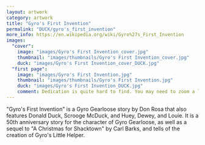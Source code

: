 ```yaml
---
layout: artwork
category: artwork
title: "Gyro's First Invention"
permalink: "DUCK/gyro's_first_invention"
more_info: https://en.wikipedia.org/wiki/Gyro%27s_First_Invention
images:
  "cover":
    image: "images/Gyro's First Invention_cover.jpg"
    thumbnail: "images/thumbnails/Gyro's First Invention_cover.jpg"
    duck: "images/Gyro's First Invention_cover_DUCK.jpg"
  "first page":
    image: "images/Gyro's First Invention.jpg"
    thumbnail: "images/thumbnails/Gyro's First Invention.jpg"
    duck: "images/Gyro's First Invention_DUCK.jpg"
    comment: Dedication is quite hard to find. You may need to zoom a lot.
---
```


"Gyro's First Invention" is a Gyro Gearloose story by Don Rosa that also features Donald Duck, Scrooge McDuck, and Huey, Dewey, and Louie. It is a 50th anniversary story for the character of Gyro Gearloose, as well as a sequel to "A Christmas for Shacktown" by Carl Barks, and tells of the creation of Gyro's Little Helper.
